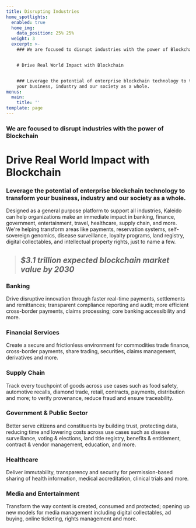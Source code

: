 ```yaml
---
title: Disrupting Industries
home_spotlights:
  enabled: true
  home_img:
    data_position: 25% 25%
  weight: 3
  excerpt: >-
    ### We are focused to disrupt industries with the power of Blockchain


    # Drive Real World Impact with Blockchain


    ### Leverage the potential of enterprise blockchain technology to transform
    your business, industry and our society as a whole.
menus:
  main:
    title: ''
template: page
---
```

### We are focused to disrupt industries with the power of Blockchain

# Drive Real World Impact with Blockchain

### Leverage the potential of enterprise blockchain technology to transform your business, industry and our society as a whole.

Designed as a general purpose platform to support all industries, Kaleido can help organizations make an immediate impact in banking, finance, government, entertainment, travel, healthcare, supply chain, and more. We're helping transform areas like payments, reservation systems, self-sovereign genomics, disease surveillance, loyalty programs, land registry, digital collectables, and intellectual property rights, just to name a few.

> ## *$3.1 trillion expected blockchain market value by 2030*

### Banking

Drive disruptive innovation through faster real-time payments, settlements and remittances; transparent compliance reporting and audit; more efficient cross-border payments, claims processing; core banking accessibility and more.

### Financial Services

Create a secure and frictionless environment for commodities trade finance, cross-border payments, share trading, securities, claims management, derivatives and more.

### Supply Chain

Track every touchpoint of goods across use cases such as food safety, automotive recalls, diamond trade, retail, contracts, payments, distribution and more; to verify provenance, reduce fraud and ensure traceability.

### Government & Public Sector

Better serve citizens and constituents by building trust, protecting data, reducing time and lowering costs across use cases such as disease surveillance, voting & elections, land title registry, benefits & entitlement, contract & vendor management, education, and more.

### Healthcare

Deliver immutability, transparency and security for permission-based sharing of health information, medical accreditation, clinical trials and more.

### Media and Entertainment

Transform the way content is created, consumed and protected; opening up new models for media management including digital collectables, ad buying, online ticketing, rights management and more.